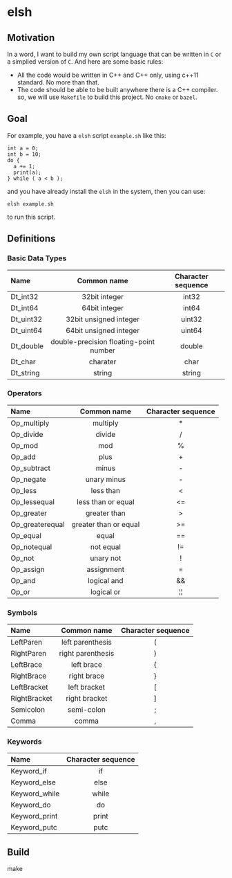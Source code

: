 # elsh

## Motivation 
In a word, I want to build my own script language that can be written in `C` or a simplied version of `C`. And here are some basic rules: 
- All the code would be written in C++ and C++ only, using c++11 standard. No more than that.
- The code should be able to be built anywhere there is a C++ compiler. so, we will use `Makefile` to build this project. No `cmake` or `bazel`.

## Goal
For example, you have a `elsh` script `example.sh` like this: 
```
int a = 0;
int b = 10;
do {
  a += 1;
  print(a);
} while ( a < b );
```
and you have already install the `elsh` in the system, then you can use: 
```
elsh example.sh
```
to run this script.

## Definitions
### Basic Data Types
| Name      |              Common name               | Character sequence |
| :-------- | :------------------------------------: | :----------------: |
| Dt_int32  |             32bit integer              |       int32        |
| Dt_int64  |             64bit integer              |       int64        |
| Dt_uint32 |         32bit unsigned integer         |       uint32       |
| Dt_uint64 |         64bit unsigned integer         |       uint64       |
| Dt_double | double-precision floating-point number |       double       |
| Dt_char   |                charater                |        char        |
| Dt_string |                 string                 |       string       |

### Operators
| Name            |      Common name      | Character sequence |
| :-------------- | :-------------------: | :----------------: |
| Op_multiply     |       multiply        |         *          |
| Op_divide       |        divide         |         /          |
| Op_mod          |          mod          |         %          |
| Op_add          |         plus          |         +          |
| Op_subtract     |         minus         |         -          |
| Op_negate       |      unary minus      |         -          |
| Op_less         |       less than       |         <          |
| Op_lessequal    |  less than or equal   |         <=         |
| Op_greater      |     greater than      |         >          |
| Op_greaterequal | greater than or equal |         >=         |
| Op_equal        |         equal         |         ==         |
| Op_notequal     |       not equal       |         !=         |
| Op_not          |       unary not       |         !          |
| Op_assign       |      assignment       |         =          |
| Op_and          |      logical and      |         &&         |
| Op_or           |      logical or       |         ¦¦         |

### Symbols
| Name         |    Common name    | Character sequence |
| :----------- | :---------------: | :----------------: |
| LeftParen    | left parenthesis  |         (          |
| RightParen   | right parenthesis |         )          |
| LeftBrace    |    left brace     |         {          |
| RightBrace   |    right brace    |         }          |
| LeftBracket  |   left bracket    |         [          |
| RightBracket |   right bracket   |         ]          |
| Semicolon    |    semi-colon     |         ;          |
| Comma        |       comma       |         ,          |

### Keywords
| Name          | Character sequence |
| :------------ | :----------------: |
| Keyword_if    |         if         |
| Keyword_else  |        else        |
| Keyword_while |       while        |
| Keyword_do    |         do         |
| Keyword_print |       print        |
| Keyword_putc  |        putc        |


## Build
make